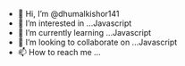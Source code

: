 - 👋 Hi, I’m @dhumalkishor141
- 👀 I’m interested in ...Javascript
- 🌱 I’m currently learning ...Javascript
- 💞️ I’m looking to collaborate on ...Javascript
- 📫 How to reach me ...

<!---
dhumalkishor141/dhumalkishor141 is a ✨ special ✨ repository because its `README.md` (this file) appears on your GitHub profile.
You can click the Preview link to take a look at your changes.
--->
